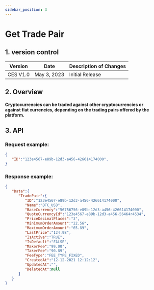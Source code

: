 ```yaml
---
sidebar_position: 3
---
```


# Get Trade Pair

## 1. version control

| Version  | Date        | Description of Changes |
| -------- | ----------- | ---------------------- |
| CES V1.0 | May 3, 2023 | Initial Release        |

## 2. Overview

#### Cryptocurrencies can be traded against other cryptocurrencies or against fiat currencies, depending on the trading pairs offered by the platform.


## 3. API

### Request example:

```json
{
   "ID":"123e4567-e89b-12d3-a456-426614174000",
}
```
### Response example:

```json
{
   "Data":{
      "TradePair":{
         "ID":"123e4567-e89b-12d3-a456-426614174000",
         "Name":"BTC_USD",
         "BaseCurrency":"56756756-e89b-12d3-a456-426614174000",
         "QuoteCurrencyId":"123e4567-e89b-12d3-a456-56464r4534",
         "PriceDecimalPlaces":"3",
         "MinimumOrderAmount":"22.56",
         "MaximumOrderAmount":"65.89",
         "LastPrice":"124.98",
         "IsActive":"TRUE",
         "IsDefault":"FALSE",
         "MakerFee":"99.00",
         "TakerFee":"90.89",
         "FeeType":"FEE_TYPE_FIXED",
         "CreatedAt":"12-12-2021 12:12:12",
         "UpdatedAt":"",
         "DeletedAt":null
      }
   }
}
```